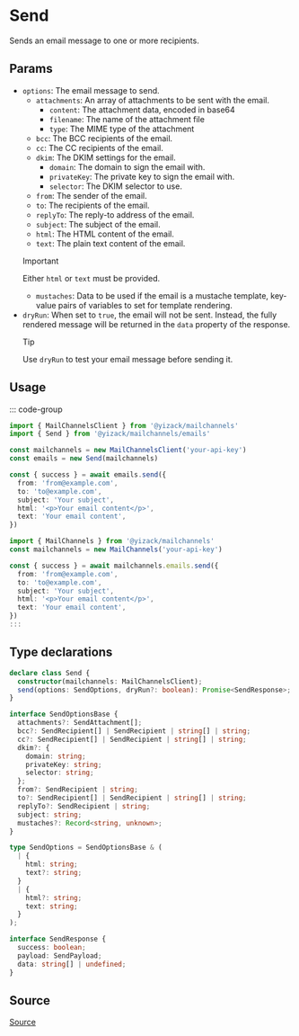# Send

Sends an email message to one or more recipients.

## Params

- `options`: The email message to send.
  - `attachments`: An array of attachments to be sent with the email.
    - `content`: The attachment data, encoded in base64
    - `filename`: The name of the attachment file
    - `type`: The MIME type of the attachment
  - `bcc`: The BCC recipients of the email.
  - `cc`: The CC recipients of the email.
  - `dkim`: The DKIM settings for the email.
    - `domain`: The domain to sign the email with.
    - `privateKey`: The private key to sign the email with.
    - `selector`: The DKIM selector to use.
  - `from`: The sender of the email.
  - `to`: The recipients of the email.
  - `replyTo`: The reply-to address of the email.
  - `subject`: The subject of the email.
  - `html`: The HTML content of the email.
  - `text`: The plain text content of the email.
  > [!IMPORTANT]
  > Either `html` or `text` must be provided.
  - `mustaches`: Data to be used if the email is a mustache template, key-value pairs of variables to set for template rendering.
- `dryRun`: When set to `true`, the email will not be sent. Instead, the fully rendered message will be returned in the `data` property of the response.
  > [!TIP]
  > Use `dryRun` to test your email message before sending it.

## Usage

::: code-group
```ts [modular.ts]
import { MailChannelsClient } from '@yizack/mailchannels'
import { Send } from '@yizack/mailchannels/emails'

const mailchannels = new MailChannelsClient('your-api-key')
const emails = new Send(mailchannels)

const { success } = await emails.send({
  from: 'from@example.com',
  to: 'to@example.com',
  subject: 'Your subject',
  html: '<p>Your email content</p>',
  text: 'Your email content',
})
```

```ts [full.ts]
import { MailChannels } from '@yizack/mailchannels'
const mailchannels = new MailChannels('your-api-key')

const { success } = await mailchannels.emails.send({
  from: 'from@example.com',
  to: 'to@example.com',
  subject: 'Your subject',
  html: '<p>Your email content</p>',
  text: 'Your email content',
})
:::
```

## Type declarations

```ts
declare class Send {
  constructor(mailchannels: MailChannelsClient);
  send(options: SendOptions, dryRun?: boolean): Promise<SendResponse>;
}

interface SendOptionsBase {
  attachments?: SendAttachment[];
  bcc?: SendRecipient[] | SendRecipient | string[] | string;
  cc?: SendRecipient[] | SendRecipient | string[] | string;
  dkim?: {
    domain: string;
    privateKey: string;
    selector: string;
  };
  from?: SendRecipient | string;
  to?: SendRecipient[] | SendRecipient | string[] | string;
  replyTo?: SendRecipient | string;
  subject: string;
  mustaches?: Record<string, unknown>;
}

type SendOptions = SendOptionsBase & (
  | {
    html: string;
    text?: string;
  }
  | {
    html?: string;
    text: string;
  }
);

interface SendResponse {
  success: boolean;
  payload: SendPayload;
  data: string[] | undefined;
}
```

## Source

[Source](https://github.com/Yizack/mailchannels/tree/main/src/modules/emails/send.ts)
